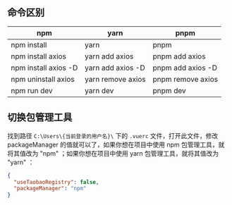 
## 命令区别

| npm                  | yarn              | pnpm              |
| -------------------- | ----------------- | ----------------- |
| npm install          | yarn              | pnpm              |
| npm install axios    | yarn add axios    | pnpm add axios    |
| npm install axios -D | yarn add axios -D | pnpm add axios -D |
| npm uninstall axios  | yarn remove axios | pnpm remove axios |
| npm run dev          | yarn dev          | pnpm dev          |

## 切换包管理工具

找到路径 `C:\Users\{当前登录的用户名}\` 下的 `.vuerc` 文件，打开此文件，修改 packageManager 的值就可以了，如果你想在项目中使用 npm 包管理工具，就将其值改为 "npm" ；如果你想在项目中使用 yarn 包管理工具，就将其值改为 "yarn" ：

```json
{
  "useTaobaoRegistry": false,
  "packageManager": "npm"
}
```